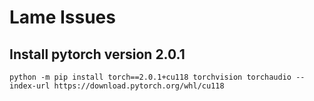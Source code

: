 # Lame Issues


## Install pytorch version 2.0.1
```
python -m pip install torch==2.0.1+cu118 torchvision torchaudio --index-url https://download.pytorch.org/whl/cu118
```
